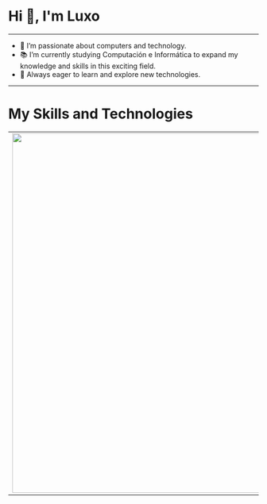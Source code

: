 <h1 align="start">Hi 👋, I'm Luxo</h1>

---
- 🔭 I’m passionate about computers and technology.
- 📚 I’m currently studying Computación e Informática to expand my knowledge and skills in this exciting field.
- 🌱 Always eager to learn and explore new technologies.
---

# My Skills and Technologies
<div align="center">
  <table>
    <tr>
      <td>
        <img width="725em" src="https://github-profile-summary-cards.vercel.app/api/cards/profile-details?username=Code-Luxo&theme=tokyonight" />
      </td>
      <td>
        <img src="https://github-readme-stats.vercel.app/api/top-langs/?username=Code-Luxo&layout=compact&theme=tokyonight">
      </td>
    </tr>
  </table>
</div>
